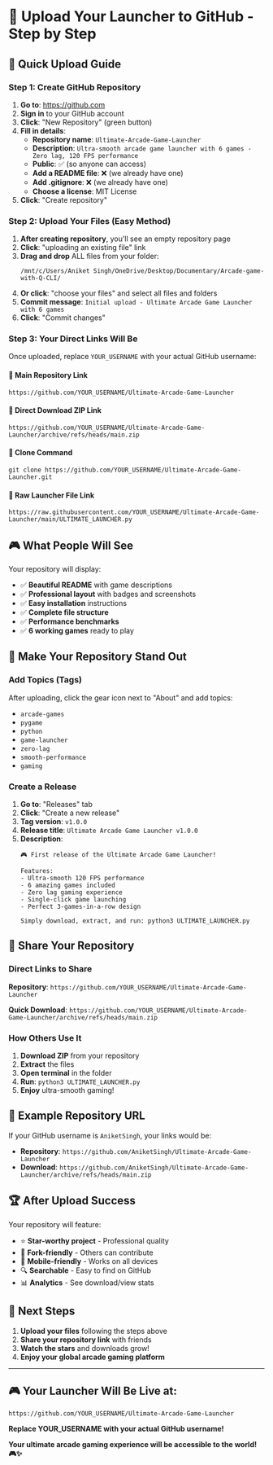 # 🚀 Upload Your Launcher to GitHub - Step by Step

## 🎯 **Quick Upload Guide**

### **Step 1: Create GitHub Repository**

1. **Go to**: https://github.com
2. **Sign in** to your GitHub account
3. **Click**: "New Repository" (green button)
4. **Fill in details**:
   - **Repository name**: `Ultimate-Arcade-Game-Launcher`
   - **Description**: `Ultra-smooth arcade game launcher with 6 games - Zero lag, 120 FPS performance`
   - **Public**: ✅ (so anyone can access)
   - **Add a README file**: ❌ (we already have one)
   - **Add .gitignore**: ❌ (we already have one)
   - **Choose a license**: MIT License
5. **Click**: "Create repository"

### **Step 2: Upload Your Files (Easy Method)**

1. **After creating repository**, you'll see an empty repository page
2. **Click**: "uploading an existing file" link
3. **Drag and drop** ALL files from your folder:
   ```
   /mnt/c/Users/Aniket Singh/OneDrive/Desktop/Documentary/Arcade-game-with-Q-CLI/
   ```
4. **Or click**: "choose your files" and select all files and folders
5. **Commit message**: `Initial upload - Ultimate Arcade Game Launcher with 6 games`
6. **Click**: "Commit changes"

### **Step 3: Your Direct Links Will Be**

Once uploaded, replace `YOUR_USERNAME` with your actual GitHub username:

#### **🔗 Main Repository Link**
```
https://github.com/YOUR_USERNAME/Ultimate-Arcade-Game-Launcher
```

#### **🔗 Direct Download ZIP Link**
```
https://github.com/YOUR_USERNAME/Ultimate-Arcade-Game-Launcher/archive/refs/heads/main.zip
```

#### **🔗 Clone Command**
```
git clone https://github.com/YOUR_USERNAME/Ultimate-Arcade-Game-Launcher.git
```

#### **🔗 Raw Launcher File Link**
```
https://raw.githubusercontent.com/YOUR_USERNAME/Ultimate-Arcade-Game-Launcher/main/ULTIMATE_LAUNCHER.py
```

## 🎮 **What People Will See**

Your repository will display:
- ✅ **Beautiful README** with game descriptions
- ✅ **Professional layout** with badges and screenshots
- ✅ **Easy installation** instructions
- ✅ **Complete file structure**
- ✅ **Performance benchmarks**
- ✅ **6 working games** ready to play

## 🌟 **Make Your Repository Stand Out**

### **Add Topics (Tags)**
After uploading, click the gear icon next to "About" and add topics:
- `arcade-games`
- `pygame`
- `python`
- `game-launcher`
- `zero-lag`
- `smooth-performance`
- `gaming`

### **Create a Release**
1. **Go to**: "Releases" tab
2. **Click**: "Create a new release"
3. **Tag version**: `v1.0.0`
4. **Release title**: `Ultimate Arcade Game Launcher v1.0.0`
5. **Description**: 
   ```
   🎮 First release of the Ultimate Arcade Game Launcher!
   
   Features:
   - Ultra-smooth 120 FPS performance
   - 6 amazing games included
   - Zero lag gaming experience
   - Single-click game launching
   - Perfect 3-games-in-a-row design
   
   Simply download, extract, and run: python3 ULTIMATE_LAUNCHER.py
   ```

## 📱 **Share Your Repository**

### **Direct Links to Share**

**Repository**: `https://github.com/YOUR_USERNAME/Ultimate-Arcade-Game-Launcher`

**Quick Download**: `https://github.com/YOUR_USERNAME/Ultimate-Arcade-Game-Launcher/archive/refs/heads/main.zip`

### **How Others Use It**

1. **Download ZIP** from your repository
2. **Extract** the files
3. **Open terminal** in the folder
4. **Run**: `python3 ULTIMATE_LAUNCHER.py`
5. **Enjoy** ultra-smooth gaming!

## 🎯 **Example Repository URL**

If your GitHub username is `AniketSingh`, your links would be:
- **Repository**: `https://github.com/AniketSingh/Ultimate-Arcade-Game-Launcher`
- **Download**: `https://github.com/AniketSingh/Ultimate-Arcade-Game-Launcher/archive/refs/heads/main.zip`

## 🏆 **After Upload Success**

Your repository will feature:
- ⭐ **Star-worthy project** - Professional quality
- 🍴 **Fork-friendly** - Others can contribute
- 📱 **Mobile-friendly** - Works on all devices
- 🔍 **Searchable** - Easy to find on GitHub
- 📊 **Analytics** - See download/view stats

## 🚀 **Next Steps**

1. **Upload your files** following the steps above
2. **Share your repository link** with friends
3. **Watch the stars** and downloads grow!
4. **Enjoy your global arcade gaming platform**

---

## 🎮 **Your Launcher Will Be Live at:**

```
https://github.com/YOUR_USERNAME/Ultimate-Arcade-Game-Launcher
```

**Replace YOUR_USERNAME with your actual GitHub username!**

**Your ultimate arcade gaming experience will be accessible to the world! 🎮✨**
